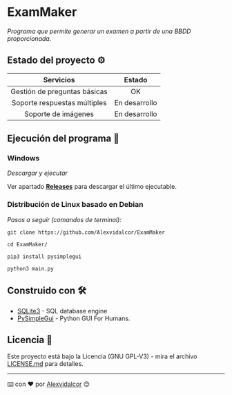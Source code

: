 # ExamMaker

_Programa que permite generar un examen a partir de una BBDD proporcionada._


## Estado del proyecto ⚙️

Servicios          |  Estado
:-------------------------:|:-------------------------:
Gestión de preguntas básicas  |  OK
Soporte respuestas múltiples  |  En desarrollo
Soporte de imágenes | En desarrollo


## Ejecución del programa 🚀

### Windows 

_Descargar y ejecutar_

Ver  apartado [**Releases**](https://github.com/Alexvidalcor/ExamMaker/releases) para descargar el último ejecutable.


### Distribución de Linux basado en Debian 

_Pasos a seguir (comandos de terminal):_

```
git clone https://github.com/Alexvidalcor/ExamMaker

cd ExamMaker/

pip3 install pysimplegui

python3 main.py
```


## Construido con 🛠️

* [SQLite3](https://www.sqlite.org/index.html) - SQL database engine
* [PySimpleGui](https://pysimplegui.readthedocs.io/en/latest/) - Python GUI For Humans.


## Licencia 📄

Este proyecto está bajo la Licencia (GNU GPL-V3) - mira el archivo [LICENSE.md](LICENSE.md) para detalles.


---
⌨️ con ❤️ por [Alexvidalcor](https://github.com/Alexvidalcor) 😊
